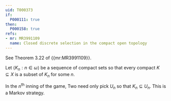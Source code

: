 ```yaml
---
uid: T000373
if:
  P000111: true
then:
  P000158: true
refs:
- mr: MR3991109
  name: Closed discrete selection in the compact open topology
---
```


See Theorem 3.22 of {{mr:MR3991109}}.

Let $\langle K_n : n \in \omega \rangle$ be a sequence of compact sets so that every compact $K \subseteq X$ is a subset of $K_n$ for some $n$.

In the $n^{\mathrm{th}}$ inning of the game, Two need only pick $U_n$ so that $K_n \subseteq U_n$. This is a Markov strategy.